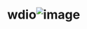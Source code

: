 # wdio![image](https://user-images.githubusercontent.com/20327354/213862035-4284ae7e-5dd7-41d7-a2ea-065cdbaa9731.png)
